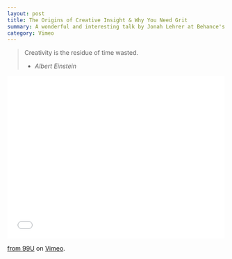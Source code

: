 ```yaml
---
layout: post
title: The Origins of Creative Insight & Why You Need Grit
summary: A wonderful and interesting talk by Jonah Lehrer at Behance's 99% conference.
category: Vimeo
---
```

  
 > Creativity is the residue of time wasted.   
 > - _Albert Einstein_
  
<iframe src="//player.vimeo.com/video/45162748?title=0&amp;byline=0&amp;portrait=0&amp;color=e91c6b" width="500" height="375" frameborder="0" webkitallowfullscreen mozallowfullscreen allowfullscreen></iframe> <p><a href="http://vimeo.com/45162748">from <a href="http://vimeo.com/99u">99U</a> on <a href="https://vimeo.com">Vimeo</a>.</p>